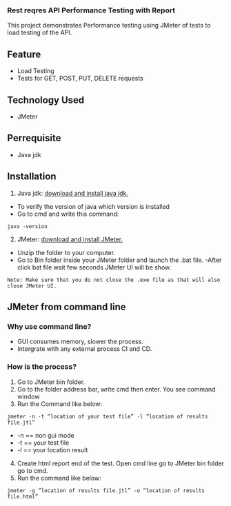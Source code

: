 ### Rest reqres API Performance Testing with Report
This project demonstrates Performance testing using JMeter of tests to load testing of the API.
## Feature
- Load Testing
- Tests for GET, POST, PUT, DELETE requests
## Technology Used
- JMeter
## Perrequisite
- Java jdk
## Installation
1. Java jdk: [download and install java jdk.](https://www.oracle.com/apac/java/technologies/downloads/)
- To verify the version of java which version is installed
- Go to cmd and write this command:
```Console
java -version
```
2. JMeter: [download and install JMeter.](https://jmeter.apache.org/download_jmeter.cgi)
- Unzip the folder to your computer.
- Go to Bin folder inside your JMeter folder and launch the .bat file.
-After click bat file wait few seconds JMeter UI will be show.
```Console
Note: Make sure that you do not close the .exe file as that will also close JMeter UI.
```
## JMeter from command line
### Why use command line?
- GUI consumes memory, slower the process.
- Intergrate with any external process CI and CD.
### How is the process?
1. Go to JMeter bin folder.
2. Go to the folder address bar, write cmd then enter. You see command window
3. Run the Command like below:
```Console
jmeter -n -t “location of your test file” -l “location of results file.jtl”
```
- -n == non gui mode
- -t == your test file
- -l == your location result
4. Create html report end of the test. Open cmd line go to JMeter bin folder go to cmd.
5. Run the command like below:
```Console
jmeter -g “location of results file.jtl” -o “location of results file.html”
```

